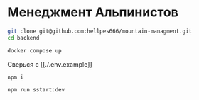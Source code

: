 # Менеджмент Альпинистов

```bash
git clone git@github.com:hellpes666/mountain-managment.git
cd backend
```

```bash
docker compose up
```

Сверься с [[./.env.example]]

```bash
npm i
```

```bash
npm run sstart:dev
```
